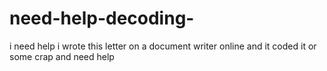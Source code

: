 # need-help-decoding-
i need help i wrote this letter on a document writer online and it coded it or some crap and need help
